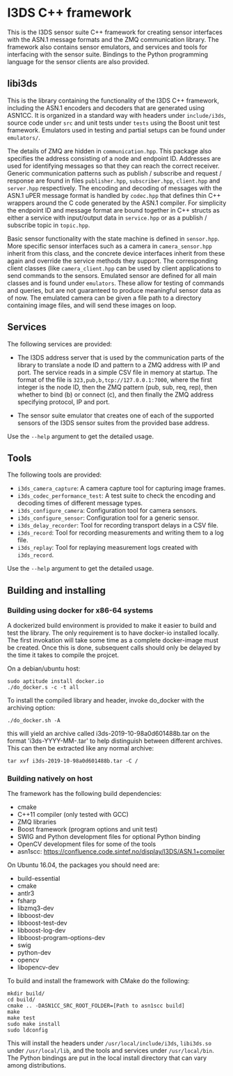 # I3DS C++ framework

This is the I3DS sensor suite C++ framework for creating sensor
interfaces with the ASN.1 message formats and the ZMQ communication
library. The framework also contains sensor emulators, and services
and tools for interfacing with the sensor suite. Bindings to the
Python programming language for the sensor clients are also provided.

## libi3ds

This is the library containing the functionality of the I3DS C++
framework, including the ASN.1 encoders and decoders that are
generated using ASN1CC. It is organized in a standard way with headers
under `include/i3ds`, source code under `src` and unit tests under
`tests` using the Boost unit test framework. Emulators used in testing
and partial setups can be found under `emulators/`.

The details of ZMQ are hidden in `communication.hpp`. This package
also specifies the address consisting of a node and endpoint ID.
Addresses are used for identifying messages so that they can reach the
correct receiver. Generic communication patterns such as publish /
subscribe and request / response are found in files `publisher.hpp`,
`subscriber.hpp`, `client.hpp` and `server.hpp` respectively.  The
encoding and decoding of messages with the ASN.1 uPER message format
is handled by `codec.hpp` that defines thin C++ wrappers around the C
code generated by the ASN.1 compiler. For simplicity the endpoint ID
and message format are bound together in C++ structs as either a
service with input/output data in `service.hpp` or as a publish /
subscribe topic in `topic.hpp`.

Basic sensor functionality with the state machine is defined in
`sensor.hpp`. More specific sensor interfaces such as a camera in
`camera_sensor.hpp` inherit from this class, and the concrete device
interfaces inherit from these again and override the service methods
they support. The corresponding client classes (like `camera_client.hpp`
can be used by client applications to send commands to the sensors.
Emulated sensor are defined for all main classes and is found under
`emulators`. These allow for testing of commands and queries, but are
not guaranteed to produce meaningful sensor data as of now. The emulated
camera can be given a file path to a directory containing image files,
and will send these images on loop.

## Services

The following services are provided:

* The I3DS address server that is used by the communication parts of
  the library to translate a node ID and pattern to a ZMQ address with
  IP and port. The service reads in a simple CSV file in memory at
  startup. The format of the file is `323,pub,b,tcp://127.0.0.1:7000`,
  where the first integer is the node ID, then the ZMQ pattern (pub,
  sub, req, rep), then whether to bind (b) or connect (c), and then
  finally the ZMQ address specifying protocol, IP and port.

* The sensor suite emulator that creates one of each of the supported
  sensors of the I3DS sensor suites from the provided base address.

Use the `--help` argument to get the detailed usage.

## Tools

The following tools are provided:

* `i3ds_camera_capture`: A camera capture tool for capturing
image frames.
* `i3ds_codec_performance_test`: A test suite to check the
encoding and decoding times of different message types.
* `i3ds_configure_camera`: Configuration tool for camera sensors.
* `i3ds_configure_sensor`: Configuration tool for a generic sensor.
* `i3ds_delay_recorder`: Tool for recording transport delays in
a CSV file.
* `i3ds_record`: Tool for recording measurements and writing them
to a log file.
* `i3ds_replay`: Tool for replaying measurement logs created with
`i3ds_record`.

Use the `--help` argument to get the detailed usage.

## Building and installing

### Building using docker for x86-64 systems

A dockerized build environment is provided to make it easier to build
and test the library. The only requirement is to have docker-io
installed locally. The first invokation will take some time as a
complete docker-image must be created. Once this is done, subsequent
calls should only be delayed by the time it takes to compile the
projcet.

On a debian/ubuntu host:
``` shell
sudo aptitude install docker.io
./do_docker.s -c -t all
```

To install the compiled library and header, invoke do_docker with the
archiving option:

``` shell
./do_docker.sh -A
```

this will yield an archive called i3ds-2019-10-98a0d601488b.tar on the
format 'i3ds-YYYY-MM-<sha1>.tar' to help distinguish between different
archives. This can then be extracted like any normal archive:

``` shell
tar xvf i3ds-2019-10-98a0d601488b.tar -C /
```


### Building natively on host

The framework has the following build dependencies:

* cmake
* C++11 compiler (only tested with GCC)
* ZMQ libraries
* Boost framework (program options and unit test)
* SWIG and Python development files for optional Python binding
* OpenCV development files for some of the tools
* asn1scc: https://confluence.code.sintef.no/display/I3DS/ASN.1+compiler

On Ubuntu 16.04, the packages you should need are:
* build-essential
* cmake
* antlr3
* fsharp
* libzmq3-dev
* libboost-dev
* libboost-test-dev
* libboost-log-dev
* libboost-program-options-dev
* swig
* python-dev
* opencv
* libopencv-dev

To build and install the framework with CMake do the following:

```
mkdir build/
cd build/
cmake .. -DASN1CC_SRC_ROOT_FOLDER=[Path to asn1scc build]
make
make test
sudo make install
sudo ldconfig
```

This will install the headers under `/usr/local/include/i3ds`,
`libi3ds.so` under `/usr/local/lib`, and the tools and services under
`/usr/local/bin`. The Python bindings are put in the local install
directory that can vary among distributions.
